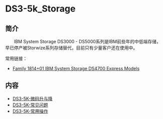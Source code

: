 # DS3-5k_Storage

## 简介
&#8195;&#8195;IBM System Storage DS3000 - DS5000系列是IBM前些年的中低端存储，早已停产被Storwize系列存储替代，目前只有少量客户还在使用中。

常用链接：
- [Family 1814+01 IBM System Storage DS4700 Express Models](https://www.ibm.com/docs/en/announcements/system-storage-ds4700-express-models?region=US)

## 内容
- [DS3-5K-微码升与降](https://gitbook.big1000.com/03-IBM_Storage_System/01-DS3-5k_Storage/01-DS3-5K-%E5%BE%AE%E7%A0%81%E5%8D%87%E4%B8%8E%E9%99%8D.html)
- [DS3-5K-常见问题](https://gitbook.big1000.com/03-IBM_Storage_System/01-DS3-5k_Storage/02-DS3-5K-%E5%B8%B8%E8%A7%81%E9%97%AE%E9%A2%98.html)
- [DS3-5K-常用操作](https://gitbook.big1000.com/03-IBM_Storage_System/01-DS3-5k_Storage/03-DS3-5K-%E5%B8%B8%E7%94%A8%E6%93%8D%E4%BD%9C.html)


